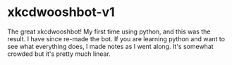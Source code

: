 # xkcdwooshbot-v1
The great xkcdwooshbot! My first time using python, and this was the result. I have since re-made the bot. If you are learning python and want to see what everything does, I made notes as I went along. It's somewhat crowded but it's pretty much linear.
